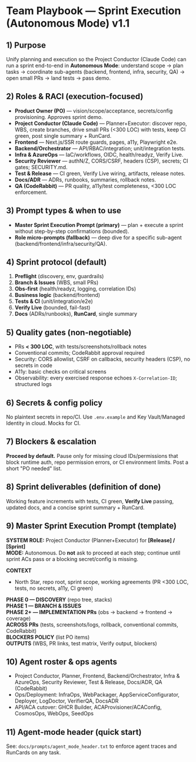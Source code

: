 # Team Playbook — Sprint Execution (Autonomous Mode) v1.1

## 1) Purpose
Unify planning and execution so the Project Conductor (Claude Code) can run a sprint end-to-end in **Autonomous Mode**: understand scope → plan tasks → coordinate sub-agents (backend, frontend, infra, security, QA) → open small PRs → land tests → pass demo.

## 2) Roles & RACI (execution-focused)
- **Product Owner (PO)** — vision/scope/acceptance, secrets/config provisioning. Approves sprint demo.
- **Project Conductor (Claude Code)** — Planner+Executor: discover repo, WBS, create branches, drive small PRs (<300 LOC) with tests, keep CI green, post single summary + RunCard.
- **Frontend** — Next.js/SSR route guards, pages, a11y, Playwright e2e.
- **Backend/Orchestrator** — API/RBAC/integration; unit/integration tests.
- **Infra & AzureOps** — IaC/workflows, OIDC, health/readyz, Verify Live.
- **Security Reviewer** — authN/Z, CORS/CSRF, headers (CSP), secrets; CI gates; SECURITY.md.
- **Test & Release** — CI green, Verify Live wiring, artifacts, release notes.
- **Docs/ADR** — ADRs, runbooks, summaries, rollback notes.
- **QA (CodeRabbit)** — PR quality, a11y/test completeness, <300 LOC enforcement.

## 3) Prompt types & when to use
- **Master Sprint Execution Prompt (primary)** — plan + execute a sprint without step-by-step confirmations (bounded).
- **Role micro-prompts (fallback)** — deep dive for a specific sub-agent (backend/frontend/infra/security/QA).

## 4) Sprint protocol (default)
1) **Preflight** (discovery, env, guardrails)  
2) **Branch & Issues** (WBS, small PRs)  
3) **Obs-first** (health/readyz, logging, correlation IDs)  
4) **Business logic** (backend/frontend)  
5) **Tests & CI** (unit/integration/e2e)  
6) **Verify Live** (bounded, fail-fast)  
7) **Docs** (ADRs/runbooks), **RunCard**, single summary

## 5) Quality gates (non-negotiable)
- PRs **< 300 LOC**, with tests/screenshots/rollback notes  
- Conventional commits; CodeRabbit approval required  
- Security: CORS allowlist, CSRF on callbacks, security headers (CSP), no secrets in code  
- A11y: basic checks on critical screens  
- Observability: every exercised response echoes `X-Correlation-ID`; structured logs

## 6) Secrets & config policy
No plaintext secrets in repo/CI. Use `.env.example` and Key Vault/Managed Identity in cloud. Mocks for CI.

## 7) Blockers & escalation
**Proceed by default.** Pause only for missing cloud IDs/permissions that block runtime auth, repo permission errors, or CI environment limits. Post a short "PO needed" list.

## 8) Sprint deliverables (definition of done)
Working feature increments with tests, CI green, **Verify Live** passing, updated docs, and a concise sprint summary + RunCard.

## 9) Master Sprint Execution Prompt (template)
**SYSTEM ROLE:** Project Conductor (Planner+Executor) for **[Release] / [Sprint]**  
**MODE:** Autonomous. Do **not** ask to proceed at each step; continue until sprint ACs pass or a blocking secret/config is missing.

**CONTEXT**  
- North Star, repo root, sprint scope, working agreements (PR <300 LOC, tests, no secrets, a11y, CI green)

**PHASE 0 — DISCOVERY** (repo tree, stacks)  
**PHASE 1 — BRANCH & ISSUES**  
**PHASE 2+ — IMPLEMENTATION PRs** (obs → backend → frontend → coverage)  
**ACROSS PRs** (tests, screenshots/logs, rollback, conventional commits, CodeRabbit)  
**BLOCKERS POLICY** (list PO items)  
**OUTPUTS** (WBS, PR links, test matrix, Verify output, blockers)

## 10) Agent roster & ops agents
- Project Conductor, Planner, Frontend, Backend/Orchestrator, Infra & AzureOps, Security Reviewer, Test & Release, Docs/ADR, QA (CodeRabbit)
- Ops/Deployment: InfraOps, WebPackager, AppServiceConfigurator, Deployer, LogDoctor, VerifierQA, DocsADR
- API/ACA cutover: GHCR Builder, ACAProvisioner/ACAConfig, CosmosOps, WebOps, SeedOps

## 11) Agent-mode header (quick start)
See: `docs/prompts/agent_mode_header.txt` to enforce agent traces and RunCards on any task.